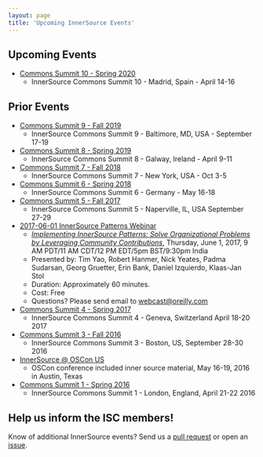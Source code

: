 ```yaml
---
layout: page
title: 'Upcoming InnerSource Events'
---
```


## Upcoming Events
* [Commons Summit 10 - Spring 2020](isc-spring-2020)
   - InnerSource Commons Summit 10 - Madrid, Spain - April 14-16

## Prior Events
* [Commons Summit 9 - Fall 2019](https://www.innersource.events/)
   - InnerSource Commons Summit 9 - Baltimore, MD, USA - September 17-19
* [Commons Summit 8 - Spring 2019](isc-spring-2019)
   - InnerSource Commons Summit 8 - Galway, Ireland - April 9-11
* [Commons Summit 7 - Fall 2018](isc-fall-2018)
    - InnerSource Commons Summit 7 - New York, USA - Oct 3-5
* [Commons Summit 6 - Spring 2018](isc-spring-2018)
    - InnerSource Commons Summit 6 - Germany - May 16-18
* [Commons Summit 5 - Fall 2017](isc-fall-2017)
    - InnerSource Commons Summit 5 - Naperville, IL, USA September 27-29
* [2017-06-01 InnerSource Patterns Webinar](http://www.oreilly.com/pub/e/3884)
    - <em><a href="http://www.oreilly.com/pub/e/3884">Implementing InnerSource Patterns: Solve Organizational Problems by Leveraging Community Contributions</a></em>, Thursday, June 1, 2017, 9 AM PDT/11 AM CDT/12 PM EDT/5pm BST/9:30pm India
    - Presented by: Tim Yao, Robert Hanmer, Nick Yeates, Padma Sudarsan, Georg Gruetter, Erin Bank, Daniel Izquierdo, Klaas-Jan Stol
    - Duration: Approximately 60 minutes.
    - Cost: Free
    - Questions? Please send email to webcast@oreilly.com
* [Commons Summit 4 - Spring 2017](isc-spring-2017)
    - InnerSource Commons Summit 4 - Geneva, Switzerland April 18-20 2017
* [Commons Summit 3 - Fall 2016](isc-fall-2016)
    - InnerSource Commons Summit 3 - Boston, US, September 28-30 2016
* [InnerSource @ OSCon US](oscon-us-2016)
    - OSCon conference included inner source material, May 16-19, 2016 in Austin, Texas
* [Commons Summit 1 - Spring 2016](isc-spring-2016)
    - InnerSource Commons Summit 1 - London, England, April 21-22 2016

## Help us inform the ISC members!
Know of additional InnerSource events? Send us a [pull request](https://github.com/InnerSourceCommons/innersourcecommons.org/pulls) or open an [issue](https://github.com/InnerSourceCommons/innersourcecommons.org/issues).
